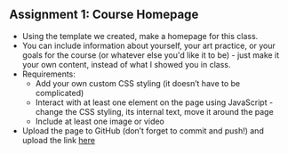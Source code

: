   ## Assignment 1: Course Homepage
  - Using the template we created, make a homepage for this class. 
  - You can include information about yourself, your art practice, or your goals for the course (or whatever else you'd like it to be) - just make it your own content, instead of what I showed you in class.
  - Requirements:
	- Add your own custom CSS styling (it doesn’t have to be complicated)
	- Interact with at least one element on the page using JavaScript - change the CSS styling, its internal text, move it around the page
	- Include at least one image or video
  - Upload the page to GitHub (don’t forget to commit and push!) and upload the link [here](https://forms.gle/U4yRr9VrAHXb1Mgu5)
